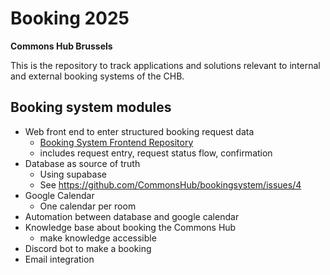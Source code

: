 # Booking 2025

**Commons Hub Brussels**

This is the repository to track applications and solutions relevant to internal and external
booking systems of the CHB.



## Booking system modules
* Web front end to enter structured booking request data
  * [Booking System Frontend Repository](https://github.com/CommonsHub/bookingsystem-frontend)
  * includes request entry, request status flow, confirmation
* Database as source of truth
  * Using supabase 
  * See https://github.com/CommonsHub/bookingsystem/issues/4
* Google Calendar
  * One calendar per room
* Automation between database and google calendar
* Knowledge base about booking the Commons Hub
  * make knowledge accessible 
* Discord bot to make a booking
* Email integration
